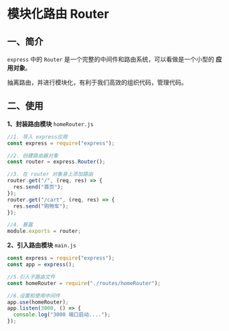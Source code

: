 # 模块化路由 Router

## 一、简介

`express` 中的 `Router` 是一个完整的中间件和路由系统，可以看做是一个小型的 **应用对象**。

抽离路由，并进行模块化，有利于我们高效的组织代码，管理代码。

## 二、使用

**1、封装路由模块** `homeRouter.js`

```js
//1. 导入 express应用
const express = require("express");

//2. 创建路由器对象
const router = express.Router();

//3. 在 router 对象身上添加路由
router.get("/", (req, res) => {
  res.send("首页");
});
router.get("/cart", (req, res) => {
  res.send("购物车");
});

//4. 暴露
module.exports = router;
```

**2、引入路由模块** `main.js`

```js
const express = require("express");
const app = express();

//5.引入子路由文件
const homeRouter = require("./routes/homeRouter");

//6.设置和使用中间件
app.use(homeRouter);
app.listen(3000, () => {
  console.log("3000 端口启动....");
});
```
